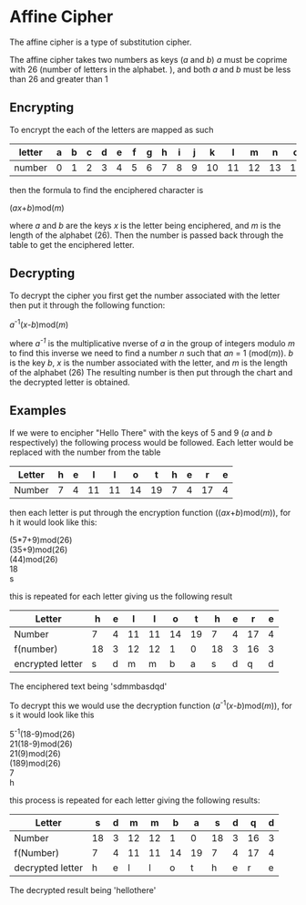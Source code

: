 # Affine Cipher

The affine cipher is a type of substitution cipher. 

The affine cipher takes two numbers as keys (*a* and *b*) *a* must be coprime with 26 (number of letters in the alphabet. ), and both *a* and *b* must be less than 26 and greater than 1

## Encrypting

To encrypt the each of the letters are mapped as such 

|letter|a|b|c|d|e|f|g|h|i|j|k|l|m|n|o|p|q|r|s|t|u|v|w|x|y|z|
|------|-|-|-|-|-|-|-|-|-|-|-|-|-|-|-|-|-|-|-|-|-|-|-|-|-|-|
|number|0|1|2|3|4|5|6|7|8|9|10|11|12|13|14|15|16|17|18|19|20|21|22|23|24|25|

then the formula to find the enciphered character is 

(*ax*+*b*)mod(*m*)

 where *a* and *b* are the keys *x* is the letter being enciphered, and *m* is the length of the alphabet (26). Then the number is passed back through the table to get the enciphered letter. 

## Decrypting

To decrypt the cipher you first get the number associated with the letter then put it through the following function: 

*a*<sup>-1</sup>(*x*-*b*)mod(*m*)

where *a<sup>-1</sup>* is the multiplicative nverse of *a* in the group of integers modulo *m* to find this inverse we need to find a number *n* such that *an* = 1 (mod(*m*)). *b* is the key *b*, *x* is the number associated with the letter, and *m* is the length of the alphabet (26) The resulting number is then put through the chart and the decrypted letter is obtained. 

## Examples

If we were to encipher "Hello There" with the keys of 5 and 9 (*a* and *b* respectively) the following process would be followed. Each letter would be replaced with the number from the table

|Letter|h|e|l|l|o|t|h|e|r|e|
|------|-|-|-|-|-|-|-|-|-|-|
|Number|7|4|11|11|14|19|7|4|17|4

then each letter is put through the encryption function ((*ax*+*b*)mod(*m*)), for h it would look like this:

(5*7+9)mod(26)<br/>
(35+9)mod(26)<br/>
(44)mod(26)<br/>
18<br/>
s<br/>

this is repeated for each letter giving us the following result

|Letter|h|e|l|l|o|t|h|e|r|e|
|------|-|-|-|-|-|-|-|-|-|-|
|Number|7|4|11|11|14|19|7|4|17|4|
|f(number)|18|3|12|12|1|0|18|3|16|3|
|encrypted letter|s|d|m|m|b|a|s|d|q|d|

The enciphered text being 'sdmmbasdqd'

To decrypt this we would use the decryption function (*a*<sup>-1</sup>(*x*-*b*)mod(*m*)), for s it would look like this

5<sup>-1</sup>(18-9)mod(26)<br/>
21(18-9)mod(26)<br/>
21(9)mod(26)<br/>
(189)mod(26)<br/>
7<br/>
h<br/>

this process is repeated for each letter giving the following results:

|Letter|s|d|m|m|b|a|s|d|q|d|
|------|-|-|-|-|-|-|-|-|-|-|
|Number|18|3|12|12|1|0|18|3|16|3|
|f(Number)|7|4|11|11|14|19|7|4|17|4|
|decrypted letter|h|e|l|l|o|t|h|e|r|e|

The decrypted result being 'hellothere'